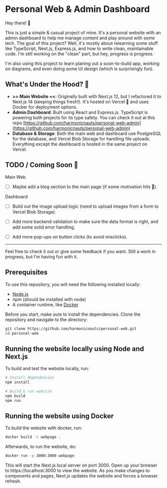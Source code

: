 # Personal Web & Admin Dashboard

Hey there! 👋

This is just a simple & casual project of mine. It's a personal website with an admin dashboard to help me manage content and play around with some tech. The goal of this project? Well, it's mostly about relearning some stuff like TypeScript, Next.js, Express.js, and how to write clean, maintainable code. I'm still working on the "clean" part, but hey, progress is progress.

I'm also using this project to learn planing out a soon-to-build app, working on diagrams, and even doing some UI design (which is surprisingly fun).

## What's Under the Hood? 🔧

- **>> Main Website <<**: Originally built with Next.js 12, but I refactored it to Next.js 14 (keeping things fresh!). It's hosted on Vercel 🚀 and uses Docker for deployment options.
- **Admin Dashboard**: Built using React and Express.js. TypeScript is powering both projects for its type safety. You can check it out at this repo [https://github.com/harmonicnauts/personal-web-admin](https://github.com/harmonicnauts/personal-web-admin)
- **Database & Storage**: Both the main web and dashboard use PostgreSQL for the database, and Vercel Blob Storage for handling file uploads. Everything except the dashboard is hosted in the same project on Vercel. 


## TODO / Coming Soon 🚧

Main Web
- [ ] Maybe add a blog section to the main page (if some motivation hits 🤞).

Dashboard
- [ ] Build out the image upload logic (need to upload images from a form to Vercel Blob Storage).
- [ ] Add more backend validation to make sure the data format is right, and add some solid error handling.
- [ ] Add more pop-ups on button clicks (to avoid misclicks).


---

Feel free to check it out or give some feedback if you want. Still a work in progress, but I'm having fun with it.

## Prerequisites
To use this repository, you will need the following installed locally:
- [Node.js](https://nodejs.org/)
- npm (should be installed with node)
- A container runtime, like [Docker](https://www.docker.com/)

Before you start, make sure to install the dependencies. Clone the repository and navigate to the directory:
```sh
git clone https://github.com/harmonicnauts/personal-web.git
cd personal-web
```

## Running the website locally using Node and Next.js
To build and test the website locally, run:
```sh
# Install dependencies
npm install

# Build & run website
npm build
npm run
```

## Running the website using Docker
To build the website with docker, run:
```sh
docker build -t webpage .
```
Afterwards, to run the website, do:
```sh
docker run -p 3000:3000 webpage
```

This will start the Next.js local server on port 3000. Open up your browser to https://localhost:3000 to view the website. As you make changes to components and pages, Next.js updates the website and forces a browser refresh.
